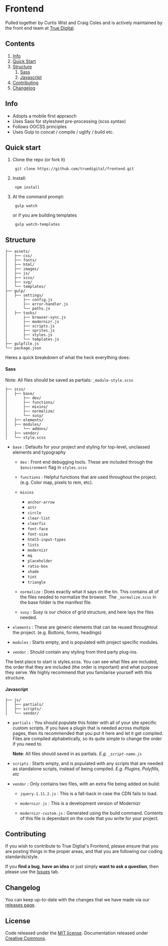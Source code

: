 # Frontend

Pulled together by Curtis Wist and Craig Coles and is actively maintained by the front end team at [True Digital](http://www.trudigital.co.uk).

## Contents

1. [Info](#info)
2. [Quick Start](#quick-start)
3. [Structure](#structure)
    1. [Sass](#sass)
    2. [Javascript](#javascript)
4. [Contributing](#contributing)
5. [Changelog](#changelog)


## Info

- Adopts a mobile first appraoch
- Uses Sass for stylesheet pre-processing (scss syntax)
- Follows OOCSS principles
- Uses Gulp to concat / compile / uglify / build etc.

## Quick start

1. Clone the repo (or fork it)

        git clone https://github.com/truedigital/frontend.git

2. Install:

        npm install

3. At the command prompt:

        gulp watch

   or if you are building templates

        gulp watch-templates

## Structure

```
├── assets/
│   ├── css/
│   ├── fonts/
│   ├── html/
│   ├── images/
│   ├── js/
│   ├── scss/
│   ├── svg/
│   └── templates/
├── gulp/
│   ├── settings/
│       ├── config.js
│       ├── error-handler.js
│       └── paths.js
│   ├── tasks/
│       ├── browser-sync.js
│       ├── modernizr.js
│       ├── scripts.js
│       ├── sprites.js
│       ├── styles.js
│       └── templates.js
├── gulpfile.js
└── package.json
```

Heres a quick breakdown of what the heck everything does:

#### Sass

Note: All files should be saved as partials:  `_module-style.scss`

```
├── scss/
│   ├── base/
│       ├── dev/
│       ├── functions/
│       ├── mixins/
│       ├── normalize/
│       └── susy/
│   ├── elements/
│   ├── modules/
│       └── addons/
│   ├── vendor/
│   └── style.scss
```

- `base` : Defaults for your project and styling for top-level, unclassed elements and typography

  - `dev` : Front end debugging tools. These are included through the `$environment` flag in `styles.scss`

  - `functions` : Helpful functions that are used throughout the project. (e.g. Color map, pixels to rem, etc).

  - `mixins`

    - `anchor-arrow`
    - `attr`
    - `circle`
    - `clear-list`
    - `clearfix`
    - `font-face`
    - `font-size`
    - `html5-input-types`
    - `lists`
    - `modernizr`
    - `mq`
    - `placeholder`
    - `ratio-box`
    - `shade`
    - `tint`
    - `triangle`

  - `normalize` : Does exactly what it says on the tin. This contains all of the files needed to normalize the browser. The `_normalize.scss` in the base folder is the manifest file.
  - `susy` : Susy is our choice of grid structure, and here lays the files needed.

- `elements` : These are generic elements that can be reused throughtout the project. (e.g. Buttons, forms, headings)

- `modules` : Starts empty, and is populated with project specific modules.

- `vendor` : Should contain any styling from third party plug-ins.

The best place to start is styles.scss. You can see what files are included, the order that they are included (the order is important) and what purpose they serve. We highly recommend that you familarise yourself with this structure.

#### Javascript

```
├── js/
│   ├── partials/
│   ├── scripts/
│   └── vendor/
```
- `partials` : You should populate this folder with all of your site specific custom scripts. If you have a plugin that is needed across multiple pages, then its recommended that you put it here and let it get compiled. Files are compiled alphabetically, so its quite simple to change the order if you need to.

  **Note**: All files should saved in as partials. *E.g. `_script-name.js`*

- `scripts` : Starts empty, and is populated with any scripts that are needed as standalone scripts, instead of being compiled. *E.g. Plugins, Polyfills, etc*

- `vendor` : Only contains two files, with an extra file being added on build:

  - `jquery-1.11.2.js` : This is a fall-back in case the CDN fails to load.

  - `modernizr.js` : This is a development version of Modernizr

  - `modernizr-custom.js` : Generated using the build command. Contents of this file is dependant on the code that you write for your project.

## Contributing

If you wish to contribute to True Digtial's Frontend, please ensure that you are posting things in the proper areas, and that you are following our coding standards/style.

If you **find a bug**, **have an idea** or just simply **want to ask a question**, then please use the [Issues](http://github.com/truedigital/frontend/issues) tab.

## Changelog

You can keep up-to-date with the changes that we have made via our [releases page](https://github.com/truedigital/frontend/releases).

## License

Code released under the [MIT license](https://github.com/XXX/XXX/blob/master/LICENSE). Documentation released under [Creative Commons](http://creativecommons.org/licenses/by-sa/4.0/).